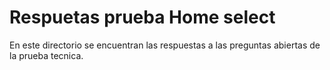 # Respuetas prueba Home select 

En este directorio se encuentran las respuestas a las preguntas abiertas 
de la prueba tecnica.